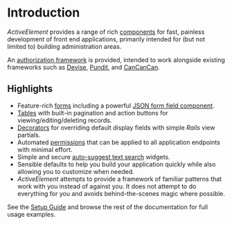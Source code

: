 # Introduction

_ActiveElement_ provides a range of rich [components](components.html) for fast, painless development of front end applications, primarily intended for (but not limited to) building administration areas.

An [authorization framework](access-control.html) is provided, intended to work alongside existing frameworks such as [Devise](https://github.com/heartcombo/devise), [Pundit](https://github.com/varvet/pundit), and [CanCanCan](https://github.com/CanCanCommunity/cancancan).

## Highlights

* Feature-rich [forms](components/forms.html) including a powerful [JSON form field component](components/form-fields/json.html).
* [Tables](components/tables.html) with built-in pagination and action buttons for viewing/editing/deleting records.
* [Decorators](decorators.html) for overriding default display fields with simple _Rails_ view partials.
* Automated [permissions](access-control/authorization/permissions.html) that can be applied to all application endpoints with minimal effort.
* Simple and secure [auto-suggest text search](components/form-fields/text-search.html) widgets.
* Sensible defaults to help you build your application quickly while also allowing you to customize when needed.
* _ActiveElement_ attempts to provide a framework of familiar patterns that work with you instead of against you. It does not attempt to do everything for you and avoids behind-the-scenes magic where possible.

See the [Setup Guide](setup.html) and browse the rest of the documentation for full usage examples.
